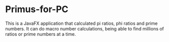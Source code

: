 # Primus-for-PC
This is a JavaFX application that calculated pi ratios, phi ratios and prime numbers. It can do macro number calculations, being able to find millions of ratios or prime numbers at a time.
